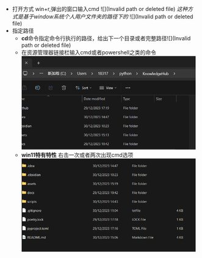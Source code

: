 - 打开方式
  win+r,弹出的窗口输入cmd ![](Invalid path or deleted file)
  _这种方式是基于window系统个人用户文件夹的路径下的_ ![](Invalid path or deleted file)
- 指定路径
  - **cd**命令指定命令行执行的路径，给出下一个目录或者完整路径![](Invalid path or deleted file)
  - 在资源管理器链接栏输入cmd或者powershell之类的命令![](assets/cmd_cd.gif)
  - **win11特有特性** 右击一次或者两次出现cmd选项![](assets/cmd_cd_2.gif)
